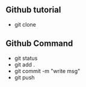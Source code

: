 ## Github tutorial

- git clone <github repo url>


## Github Command
- git status
- git add .
- git commit -m "write msg"
- git push

 


